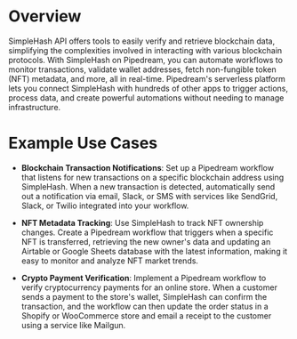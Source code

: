 # Overview

SimpleHash API offers tools to easily verify and retrieve blockchain data, simplifying the complexities involved in interacting with various blockchain protocols. With SimpleHash on Pipedream, you can automate workflows to monitor transactions, validate wallet addresses, fetch non-fungible token (NFT) metadata, and more, all in real-time. Pipedream's serverless platform lets you connect SimpleHash with hundreds of other apps to trigger actions, process data, and create powerful automations without needing to manage infrastructure.

# Example Use Cases

- **Blockchain Transaction Notifications**: Set up a Pipedream workflow that listens for new transactions on a specific blockchain address using SimpleHash. When a new transaction is detected, automatically send out a notification via email, Slack, or SMS with services like SendGrid, Slack, or Twilio integrated into your workflow.

- **NFT Metadata Tracking**: Use SimpleHash to track NFT ownership changes. Create a Pipedream workflow that triggers when a specific NFT is transferred, retrieving the new owner's data and updating an Airtable or Google Sheets database with the latest information, making it easy to monitor and analyze NFT market trends.

- **Crypto Payment Verification**: Implement a Pipedream workflow to verify cryptocurrency payments for an online store. When a customer sends a payment to the store's wallet, SimpleHash can confirm the transaction, and the workflow can then update the order status in a Shopify or WooCommerce store and email a receipt to the customer using a service like Mailgun.

